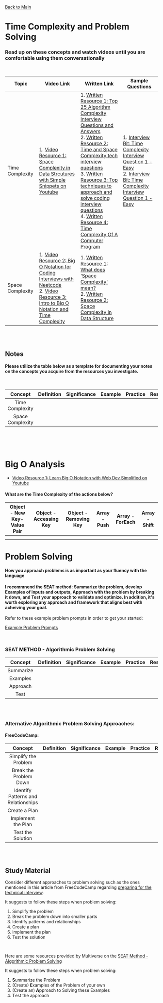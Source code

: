 [Back to Main](../README.md)

# Time Complexity and Problem Solving

### Read up on these concepts and watch videos until you are comfortable using them conversationally
<br>

| Topic | Video Link | Written Link | Sample Questions |
| -------- | -------- | -------- | -------- |
| Time Complexity | 1. [Video Resource 1: Space Complexity in Data Strcutures with Simple Snippets on Youtube](https://www.youtube.com/watch?v=itn09C2ZB9Y) | 1. [Written Resource 1: Top 25 Algorithm Complexity Interview Questions and Answers](https://interviewprep.org/algorithm-complexity-interview-questions/) <br> 2. [Written Resource 2: Time and Space Complexity tech interview questions](https://r-fraktas.medium.com/time-and-space-complexity-tech-interview-questions-3cee8ba14) <br> 3. [Written Resource 3: Top techniques to approach and solve coding interview questions](https://www.techinterviewhandbook.org/coding-interview-techniques/) <br> 4. [Written Resource 4: Time Complexity Of A Computer Program](https://www.interviewbit.com/courses/programming/time-complexity/) | 1. [Interview Bit: Time Complexity Interview Question 1 - Easy](https://www.interviewbit.com/problems/loopcmpl/) <br> 2. [Interview Bit: Time Complexity Interview Question 1 - Easy](https://www.interviewbit.com/problems/reccmpl1/) |
| Space Complexity | 1. [Video Resource 2: Big O Notation for Coding Interviews with Neetcode](https://www.youtube.com/watch?v=BgLTDT03QtU) <br> 2. [Video Resource 3: Intro to Big O Notation and Time Complexity](https://www.youtube.com/watch?v=D6xkbGLQesk) | 1. [Written Resource 1: What does 'Space Complexity' mean?](https://www.geeksforgeeks.org/g-fact-86/) <br> 2. [Written Resource 2: Space Complexity in Data Structure](https://www.scaler.com/topics/data-structures/space-complexity-in-data-structure/)|  |


<br>
<br>

<h2> Notes </h2>
<h4> Please utilize the table below as a template for documenting your notes on the concepts you acquire from the resources you investigate. </h4>

<br> 

| Concept | Definition | Significance | Example | Practice | Resources |
| :-------: | ------- | ------- | ------- | ------- | ------- |
|   Time Complexity      |         |         |         |         |         |
|   Space Complexity      |         |         |         |         |         |

<br> 
<br>

<br>

# Big O Analysis

- [Video Resource 1: Learn Big O Notation with Web Dev Simplified on Youtube](https://www.youtube.com/watch?v=itn09C2ZB9Y)

#### What are the Time Complexity of the actions below?

| Object - New Key-Value Pair | Object - Accessing Key | Object - Removing Key | Array - Push | Array - ForEach | Array - Shift |
| ------- | ------- | ------- | ------- | ------- | ------- |
|         |         |         |         |         |         |
|         |         |         |         |         |         |



# Problem Solving
#### How you approach problems is as important as your fluency with the language

#### I recommnend the SEAT method: Summarize the problem, develop Examples of inputs and outputs, Approach with the problem by breaking it down, and Test your approach to validate and optimize. In addition, it's worth exploring any approach and framework that aligns best with acheiving your goal.

Refer to these example problem prompts in order to get your started:

[Example Problem Prompts](./Problem_Solving_1.txt)

<br>

### SEAT METHOD - Algorithmic Problem Solving

| Concept | Definition | Significance | Example | Practice | Resources |
| :-------: | ------- | ------- | ------- | ------- | ------- |
| Summarize      |         |         |         |         |         |
|  Examples      |         |         |         |         |         |
|    Approach    |         |         |         |         |         |
|     Test    |         |         |         |         |         |

<br> 
<br>

### Alternative Algorithmic Problem Solving Approaches: 

#### FreeCodeCamp: 

| Concept | Definition | Significance | Example | Practice | Resources |
| :-------: | ------- | ------- | ------- | ------- | ------- |
| Simplify the Problem      |         |         |         |         |         |
| Break the Problem Down     |         |         |         |         |         |
|    Identify Patterns and Relationships    |         |         |         |         |         |
|     Create a Plan    |         |         |         |         |         |
|    Implement the Plan    |         |         |         |         |         |
|     Test the Solution   |         |         |         |         |         |

<br> 
<br> 

## Study Material 

Consider different approaches to problem solving such as the ones mentioned in this article from FreeCodeCamp regarding [preparing for the technical interview](https://www.freecodecamp.org/news/problem-solving-and-technical-interview-prep/). 

It suggests to follow these steps when problem solving: 
 1. Simplify the problem
 2. Break the problem down into smaller parts
 3. Identify patterns and relationships
 4. Create a plan
 5. Implement the plan
 6. Test the solution

<br> 

Here are some resources provided by Multiverse on the [SEAT Method - Algorithmic Problem Solving](https://docs.google.com/presentation/d/e/2PACX-1vRawYLcEenrOEwVd-lXXeQot2AFdDTgyW9Ewl8uyMHXoyQHM_jQNZ7fVgrtHz4tSrHVRKQU11HexpVU/pub?start=false&loop=false&delayms=3000)

It suggests to follow these steps when problem solving: 
1. **S**ummarize the Problem
2. (Create) **E**xamples of the Problem of your own
3. (Create an) **A**pproach to Solving these Examples
4. **T**est the approach





